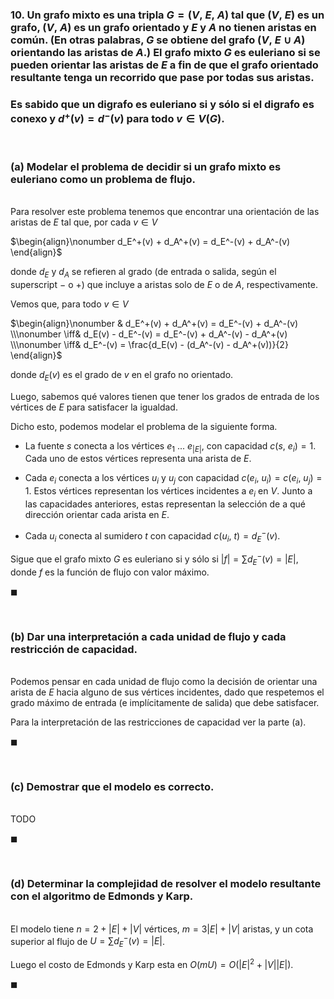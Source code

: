 ### 10. Un grafo mixto es una tripla $G = (V,\ E,\ A)$ tal que $(V,\ E)$ es un grafo, $(V,\ A)$ es un grafo orientado y $E$ y $A$ no tienen aristas en común. (En otras palabras, $G$ se obtiene del grafo $(V,\ E \cup A)$ orientando las aristas de $A$.) El grafo mixto $G$ es euleriano si se pueden orientar las aristas de $E$ a fin de que el grafo orientado resultante tenga un recorrido que pase por todas sus aristas.


### Es sabido que un digrafo es euleriano si y sólo si el digrafo es conexo y $d^+(v) = d^−(v)$ para todo $v \in V(G)$.

<br>

### (a) Modelar el problema de decidir si un grafo mixto es euleriano como un problema de flujo.

\
Para resolver este problema tenemos que encontrar una orientación de las aristas de $E$ tal que, por cada $v \in V$

$\begin{align}\nonumber
    d_E^+(v) + d_A^+(v) = d_E^-(v) + d_A^-(v) 
\end{align}$

donde $d_E$ y $d_A$ se refieren al grado (de entrada o salida, según el superscript $-$ o $+$) que incluye a aristas solo de $E$ o de $A$, respectivamente.

Vemos que, para todo $v \in V$

$\begin{align}\nonumber
        & d_E^+(v) + d_A^+(v) = d_E^-(v) + d_A^-(v) \\\nonumber
    \iff& d_E(v) - d_E^-(v) = d_E^-(v) + d_A^-(v) -  d_A^+(v) \\\nonumber
    \iff& d_E^-(v) = \frac{d_E(v) - (d_A^-(v) -  d_A^+(v))}{2} 
\end{align}$

donde $d_E(v)$ es el grado de $v$ en el grafo no orientado.

Luego, sabemos qué valores tienen que tener los grados de entrada de los vértices de $E$ para satisfacer la igualdad. 

Dicho esto, podemos modelar el problema de la siguiente forma.

- La fuente $s$ conecta a los vértices $e_1\ ...\ e_{|E|}$, con capacidad $c(s,\ e_i) = 1$. Cada uno de estos vértices representa una arista de $E$.

- Cada $e_i$ conecta a los vértices $u_i$ y $u_j$ con capacidad $c(e_i,\ u_i) = c(e_i,\ u_j) = 1$. Estos vértices representan los vértices incidentes a $e_i$ en $V$. Junto a las capacidades anteriores, estas representan la selección de a qué dirección orientar cada arista en $E$.

- Cada $u_i$ conecta al sumidero $t$ con capacidad $c(u_i,\ t) = d_E^-(v)$.

Sigue que el grafo mixto $G$ es euleriano si y sólo si $|f| = \sum d_E^-(v) = |E|$, donde $f$ es la función de flujo con valor máximo.

$\blacksquare$


<br>

### (b) Dar una interpretación a cada unidad de flujo y cada restricción de capacidad.

\
Podemos pensar en cada unidad de flujo como la decisión de orientar una arista de $E$ hacia alguno de sus vértices incidentes, dado que respetemos el grado máximo de entrada (e implícitamente de salida) que debe satisfacer.

Para la interpretación de las restricciones de capacidad ver la parte (a).

$\blacksquare$

<br>

### (c) Demostrar que el modelo es correcto.

\
TODO

$\blacksquare$

<br>

### (d) Determinar la complejidad de resolver el modelo resultante con el algoritmo de Edmonds y Karp.

\
El modelo tiene $n = 2 + |E| + |V|$ vértices, $m = 3|E| + |V|$ aristas, y un cota superior al flujo de $U = \sum d_E^-(v) = |E|$. 

Luego el costo de Edmonds y Karp esta en $O(mU) = O(|E|^2 + |V||E|)$.

$\blacksquare$
